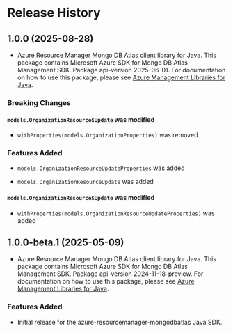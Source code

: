 # Release History

## 1.0.0 (2025-08-28)

- Azure Resource Manager Mongo DB Atlas client library for Java. This package contains Microsoft Azure SDK for Mongo DB Atlas Management SDK.  Package api-version 2025-06-01. For documentation on how to use this package, please see [Azure Management Libraries for Java](https://aka.ms/azsdk/java/mgmt).

### Breaking Changes

#### `models.OrganizationResource$Update` was modified

* `withProperties(models.OrganizationProperties)` was removed

### Features Added

* `models.OrganizationResourceUpdateProperties` was added

* `models.OrganizationResourceUpdate` was added

#### `models.OrganizationResource$Update` was modified

* `withProperties(models.OrganizationResourceUpdateProperties)` was added

## 1.0.0-beta.1 (2025-05-09)

- Azure Resource Manager Mongo DB Atlas client library for Java. This package contains Microsoft Azure SDK for Mongo DB Atlas Management SDK.  Package api-version 2024-11-18-preview. For documentation on how to use this package, please see [Azure Management Libraries for Java](https://aka.ms/azsdk/java/mgmt).
### Features Added

- Initial release for the azure-resourcemanager-mongodbatlas Java SDK.
